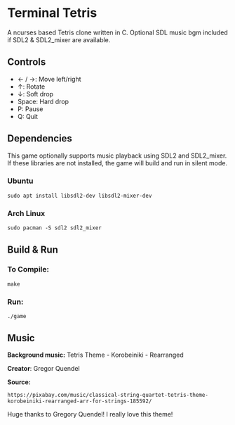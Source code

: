 # Terminal Tetris

A ncurses based Tetris clone written in C. Optional SDL music bgm included if SDL2 & SDL2_mixer are available.

## Controls
- ← / →: Move left/right  
- ↑: Rotate  
- ↓: Soft drop  
- Space: Hard drop  
- P: Pause  
- Q: Quit

## Dependencies
This game optionally supports music playback using SDL2 and SDL2_mixer. If these libraries are not installed, the game will build and run in silent mode.

### Ubuntu
```
sudo apt install libsdl2-dev libsdl2-mixer-dev
```
### Arch Linux
```
sudo pacman -S sdl2 sdl2_mixer
```
## Build & Run
### To Compile:
```
make
```
### Run:
```
./game
```
## Music
**Background music:** Tetris Theme - Korobeiniki - Rearranged   

**Creator**: Gregor Quendel  

**Source:**  
```
https://pixabay.com/music/classical-string-quartet-tetris-theme-korobeiniki-rearranged-arr-for-strings-185592/
```

Huge thanks to Gregory Quendel! I really love this theme!

